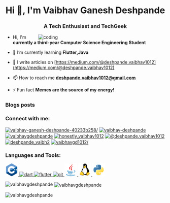 <h1 align="center">Hi 👋, I'm Vaibhav Ganesh Deshpande</h1>
<h3 align="center">A Tech Enthusiast and TechGeek</h3>

<img align="right" alt="coding" width="400" src="https://cdn.dribbble.com/users/330915/screenshots/3587000/10_coding_dribbble.gif">


- Hi, I'm **currently a third-year Computer Science Engineering Student**

- 🌱 I’m currently learning **Flutter,Java**

- 📝 I write articles on [https://medium.com/@deshpande.vaibhav1012](https://medium.com/@deshpande.vaibhav1012)

- 📫 How to reach me **deshpande.vaibhav1012@gmail.com**

- ⚡ Fun fact **Memes are the source of my energy!**

### Blogs posts
<!-- BLOG-POST-LIST:START -->
<!-- BLOG-POST-LIST:END -->

<h3 align="left">Connect with me:</h3>
<p align="left">
<a href="https://linkedin.com/in/vaibhav-ganesh-deshpande-40233b258/" target="blank"><img align="center" src="https://raw.githubusercontent.com/rahuldkjain/github-profile-readme-generator/master/src/images/icons/Social/linked-in-alt.svg" alt="vaibhav-ganesh-deshpande-40233b258/" height="30" width="40" /></a>
<a href="https://stackoverflow.com/users/vaibhav-deshpande" target="blank"><img align="center" src="https://raw.githubusercontent.com/rahuldkjain/github-profile-readme-generator/master/src/images/icons/Social/stack-overflow.svg" alt="vaibhav-deshpande" height="30" width="40" /></a>
<a href="https://kaggle.com/vaibhavgdeshpande" target="blank"><img align="center" src="https://raw.githubusercontent.com/rahuldkjain/github-profile-readme-generator/master/src/images/icons/Social/kaggle.svg" alt="vaibhavgdeshpande" height="30" width="40" /></a>
<a href="https://instagram.com/honestly_vaibhav1012" target="blank"><img align="center" src="https://raw.githubusercontent.com/rahuldkjain/github-profile-readme-generator/master/src/images/icons/Social/instagram.svg" alt="honestly_vaibhav1012" height="30" width="40" /></a>
<a href="https://medium.com/@deshpande.vaibhav1012" target="blank"><img align="center" src="https://raw.githubusercontent.com/rahuldkjain/github-profile-readme-generator/master/src/images/icons/Social/medium.svg" alt="@deshpande.vaibhav1012" height="30" width="40" /></a>
<a href="https://www.hackerrank.com/deshpande_vaibh2" target="blank"><img align="center" src="https://raw.githubusercontent.com/rahuldkjain/github-profile-readme-generator/master/src/images/icons/Social/hackerrank.svg" alt="deshpande_vaibh2" height="30" width="40" /></a>
<a href="https://www.leetcode.com/vaibhavgd1012/" target="blank"><img align="center" src="https://raw.githubusercontent.com/rahuldkjain/github-profile-readme-generator/master/src/images/icons/Social/leet-code.svg" alt="vaibhavgd1012/" height="30" width="40" /></a>
</p>

<h3 align="left">Languages and Tools:</h3>
<p align="left"> <a href="https://www.w3schools.com/cpp/" target="_blank" rel="noreferrer"> <img src="https://raw.githubusercontent.com/devicons/devicon/master/icons/cplusplus/cplusplus-original.svg" alt="cplusplus" width="40" height="40"/> </a> <a href="https://dart.dev" target="_blank" rel="noreferrer"> <img src="https://www.vectorlogo.zone/logos/dartlang/dartlang-icon.svg" alt="dart" width="40" height="40"/> </a> <a href="https://flutter.dev" target="_blank" rel="noreferrer"> <img src="https://www.vectorlogo.zone/logos/flutterio/flutterio-icon.svg" alt="flutter" width="40" height="40"/> </a> <a href="https://git-scm.com/" target="_blank" rel="noreferrer"> <img src="https://www.vectorlogo.zone/logos/git-scm/git-scm-icon.svg" alt="git" width="40" height="40"/> </a> <a href="https://www.java.com" target="_blank" rel="noreferrer"> <img src="https://raw.githubusercontent.com/devicons/devicon/master/icons/java/java-original.svg" alt="java" width="40" height="40"/> </a> <a href="https://www.linux.org/" target="_blank" rel="noreferrer"> <img src="https://raw.githubusercontent.com/devicons/devicon/master/icons/linux/linux-original.svg" alt="linux" width="40" height="40"/> </a> <a href="https://www.python.org" target="_blank" rel="noreferrer"> <img src="https://raw.githubusercontent.com/devicons/devicon/master/icons/python/python-original.svg" alt="python" width="40" height="40"/> </a> </p>

<p><img align="left" src="https://github-readme-stats.vercel.app/api/top-langs?username=vaibhavgdeshpande&show_icons=true&locale=en&layout=compact" alt="vaibhavgdeshpande" /></p>

<p>&nbsp;<img align="center" src="https://github-readme-stats.vercel.app/api?username=vaibhavgdeshpande&show_icons=true&locale=en" alt="vaibhavgdeshpande" /></p>

<p><img align="center" src="https://github-readme-streak-stats.herokuapp.com/?user=vaibhavgdeshpande&" alt="vaibhavgdeshpande" /></p>
